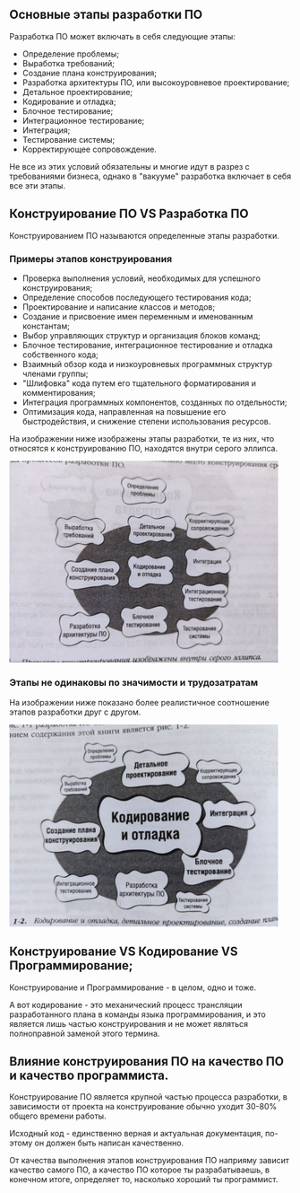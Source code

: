 ## Основные этапы разработки ПО

  Разработка ПО может включать в себя следующие этапы:
   - Определение проблемы;
   - Выработка требований;
   - Создание плана конструирования;
   - Разработка архитектуры ПО, или высокоуровневое проектирование;
   - Детальное проектирование;
   - Кодирование и отладка;
   - Блочное тестирование;
   - Интеграционное тестирование;
   - Интеграция;
   - Тестирование системы;
   - Корректирующее сопровождение.

  Не все из этих условий обязательны и многие идут в разрез с требованиями бизнеса, однако в "вакууме" разработка включает в себя все эти этапы.

## Конструирование ПО VS Разработка ПО

  Конструированием ПО называются определенные этапы разработки.

  ### Примеры этапов конструирования

  - Проверка выполнения условий, необходимых для успешного конструирования;
  - Определение способов последующего тестирования кода;
  - Проектирование и написание классов и методов;
  - Создание и присвоение имен переменным и именованным константам;
  - Выбор управляющих структур и организация блоков команд;
  - Блочное тестирование, интеграционное тестирование и отладка собственного кода;
  - Взаимный обзор кода и низкоуровневых программных структур членами группы;
  - "Шлифовка" кода путем его тщательного форматирования и комментирования;
  - Интеграция программных компонентов, созданных по отдельности;
  - Оптимизация кода, направленная на повышение его быстродействия, и снижение степени использования ресурсов.

  На изображении ниже изображены этапы разработки, те из них, что относятся к конструированию ПО, находятся внутри серого эллипса.

  <img alt="Плоское соотношение этапов разработки ПО" src="https://github.com/andreyKuzmin-lehamed/twitch/blob/main/Проветренные%20книги/Глава_1_изображение_1.jpg?raw=true" width="480">

  ### Этапы не одинаковы по значимости и трудозатратам

  На изображении ниже показано более реалистичное соотношение этапов разработки друг с другом.

  <img alt="Правильное соотношение этапов разработки ПО" src="https://github.com/andreyKuzmin-lehamed/twitch/blob/main/Проветренные%20книги/Глава_1_изображение_2.jpg?raw=true" width="480">
  
## Конструирование VS Кодирование VS Программирование;

  Конструирование и Программирование - в целом, одно и тоже. 

  А вот кодирование - это механический процесс трансляции разработанного плана в команды языка программирования, и это является лишь частью конструирования и не может являться полноправной заменой этого термина.

## Влияние конструирования ПО на качество ПО и качество программиста.

  Конструирование ПО является крупной частью процесса разработки, в зависимости от проекта на конструирование обычно уходит 30-80% общего времени работы.

  Исходный код - единственно верная и актуальная документация, по-этому он должен быть написан качественно.

  От качества выполнения этапов конструирования ПО наприяму зависит качество самого ПО, а качество ПО которое ты разрабатываешь, в конечном итоге, определяет то, насколько хороший ты программист.
  
